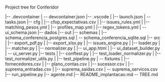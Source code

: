 ﻿Project tree for Conferidor

|-- .devcontainer
|   -- devcontainer.json
|-- .vscode
|   |-- launch.json
|   -- tasks.json
|-- cfg
|   |-- cfop_expectativas.csv
|   |-- issues_rules.yml
|   |-- matching_pesos.yml
|   |-- profiles_map.yml
|   |-- regex_tokens.yml
|   -- ui_schema.json
|-- dados
|-- out
|-- schemas
|   |-- schema_conferencia_postgres.sql
|   -- schema_conferencia_sqlite.sql
|-- src
|   |-- export_pdf.py
|   |-- export_xlsx.py
|   |-- issues_engine.py
|   |-- loader.py
|   |-- matcher.py
|   |-- normalizer.py
|   |-- ui_app.html
|   |-- ui_dataset_builder.py
|   -- ui_server.py
|-- tests
|   |-- conftest.py
|   |-- test_loader_normalizer.py
|   |-- test_normalizer_utils.py
|   |-- test_pipeline.py
|   -- fixtures
|       |-- fornecedores.csv
|       |-- plano_contas.csv
|       |-- sucessor.csv
|       |-- suprema_entradas.csv
|       |-- suprema_saidas.csv
|       -- suprema_servicos.csv
|-- run_pipeline.py
|-- agente.md
|-- README_implantacao.md
-- TREE.md
